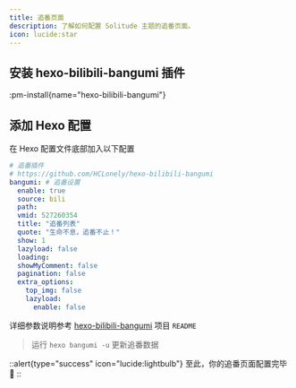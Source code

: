 ```yaml
---
title: 追番页面
description: 了解如何配置 Solitude 主题的追番页面。
icon: lucide:star
---
```


## 安装 hexo-bilibili-bangumi 插件

:pm-install{name="hexo-bilibili-bangumi"}

## 添加 Hexo 配置

在 Hexo 配置文件底部加入以下配置

```yml [_config.yml]
# 追番插件
# https://github.com/HCLonely/hexo-bilibili-bangumi
bangumi: # 追番设置
  enable: true
  source: bili
  path:
  vmid: 527260354
  title: "追番列表"
  quote: "生命不息，追番不止！"
  show: 1
  lazyload: false
  loading:
  showMyComment: false
  pagination: false
  extra_options:
    top_img: false
    lazyload:
      enable: false
```
详细参数说明参考 [hexo-bilibili-bangumi](https://github.com/HCLonely/hexo-bilibili-bangumi) 项目 `README`

> 运行 `hexo bangumi -u` 更新追番数据

::alert{type="success" icon="lucide:lightbulb"}
  至此，你的追番页面配置完毕🎉
::